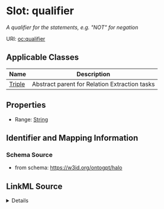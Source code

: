 # Slot: qualifier
_A qualifier for the statements, e.g. "NOT" for negation_


URI: [oc:qualifier](http://w3id.org/ontogpt/ontology-class-templatequalifier)



<!-- no inheritance hierarchy -->




## Applicable Classes

| Name | Description |
| --- | --- |
[Triple](Triple.md) | Abstract parent for Relation Extraction tasks






## Properties

* Range: [String](String.md)







## Identifier and Mapping Information







### Schema Source


* from schema: https://w3id.org/ontogpt/halo




## LinkML Source

<details>
```yaml
name: qualifier
description: A qualifier for the statements, e.g. "NOT" for negation
from_schema: https://w3id.org/ontogpt/halo
rank: 1000
alias: qualifier
owner: Triple
domain_of:
- Triple
range: string

```
</details>